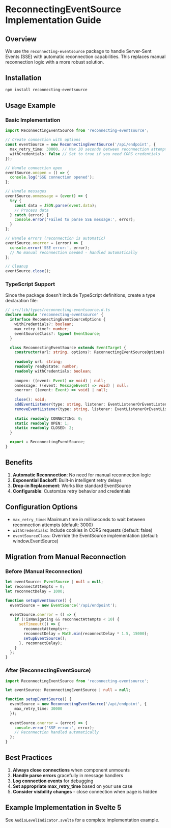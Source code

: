 # ReconnectingEventSource Implementation Guide

## Overview

We use the `reconnecting-eventsource` package to handle Server-Sent Events (SSE) with automatic reconnection capabilities. This replaces manual reconnection logic with a more robust solution.

## Installation

```bash
npm install reconnecting-eventsource
```

## Usage Example

### Basic Implementation

```typescript
import ReconnectingEventSource from 'reconnecting-eventsource';

// Create connection with options
const eventSource = new ReconnectingEventSource('/api/endpoint', {
  max_retry_time: 30000, // Max 30 seconds between reconnection attempts
  withCredentials: false // Set to true if you need CORS credentials
});

// Handle connection open
eventSource.onopen = () => {
  console.log('SSE connection opened');
};

// Handle messages
eventSource.onmessage = (event) => {
  try {
    const data = JSON.parse(event.data);
    // Process data
  } catch (error) {
    console.error('Failed to parse SSE message:', error);
  }
};

// Handle errors (reconnection is automatic)
eventSource.onerror = (error) => {
  console.error('SSE error:', error);
  // No manual reconnection needed - handled automatically
};

// Cleanup
eventSource.close();
```

### TypeScript Support

Since the package doesn't include TypeScript definitions, create a type declaration file:

```typescript
// src/lib/types/reconnecting-eventsource.d.ts
declare module 'reconnecting-eventsource' {
  interface ReconnectingEventSourceOptions {
    withCredentials?: boolean;
    max_retry_time?: number;
    eventSourceClass?: typeof EventSource;
  }

  class ReconnectingEventSource extends EventTarget {
    constructor(url: string, options?: ReconnectingEventSourceOptions);
    
    readonly url: string;
    readonly readyState: number;
    readonly withCredentials: boolean;
    
    onopen: ((event: Event) => void) | null;
    onmessage: ((event: MessageEvent) => void) | null;
    onerror: ((event: Event) => void) | null;
    
    close(): void;
    addEventListener(type: string, listener: EventListenerOrEventListenerObject, options?: boolean | AddEventListenerOptions): void;
    removeEventListener(type: string, listener: EventListenerOrEventListenerObject, options?: boolean | EventListenerOptions): void;
    
    static readonly CONNECTING: 0;
    static readonly OPEN: 1;
    static readonly CLOSED: 2;
  }

  export = ReconnectingEventSource;
}
```

## Benefits

1. **Automatic Reconnection**: No need for manual reconnection logic
2. **Exponential Backoff**: Built-in intelligent retry delays
3. **Drop-in Replacement**: Works like standard EventSource
4. **Configurable**: Customize retry behavior and credentials

## Configuration Options

- `max_retry_time`: Maximum time in milliseconds to wait between reconnection attempts (default: 3000)
- `withCredentials`: Include cookies in CORS requests (default: false)
- `eventSourceClass`: Override the EventSource implementation (default: window.EventSource)

## Migration from Manual Reconnection

### Before (Manual Reconnection)
```typescript
let eventSource: EventSource | null = null;
let reconnectAttempts = 0;
let reconnectDelay = 1000;

function setupEventSource() {
  eventSource = new EventSource('/api/endpoint');
  
  eventSource.onerror = () => {
    if (!isNavigating && reconnectAttempts < 10) {
      setTimeout(() => {
        reconnectAttempts++;
        reconnectDelay = Math.min(reconnectDelay * 1.5, 15000);
        setupEventSource();
      }, reconnectDelay);
    }
  };
}
```

### After (ReconnectingEventSource)
```typescript
import ReconnectingEventSource from 'reconnecting-eventsource';

let eventSource: ReconnectingEventSource | null = null;

function setupEventSource() {
  eventSource = new ReconnectingEventSource('/api/endpoint', {
    max_retry_time: 30000
  });
  
  eventSource.onerror = (error) => {
    console.error('SSE error:', error);
    // Reconnection handled automatically
  };
}
```

## Best Practices

1. **Always close connections** when component unmounts
2. **Handle parse errors** gracefully in message handlers
3. **Log connection events** for debugging
4. **Set appropriate max_retry_time** based on your use case
5. **Consider visibility changes** - close connection when page is hidden

## Example Implementation in Svelte 5

See `AudioLevelIndicator.svelte` for a complete implementation example.